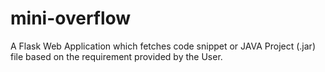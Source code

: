 # mini-overflow
A Flask Web Application which fetches code snippet or JAVA Project (.jar) file based on the requirement provided by the User.


